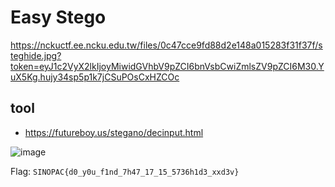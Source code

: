 # Easy Stego

https://nckuctf.ee.ncku.edu.tw/files/0c47cce9fd88d2e148a015283f31f37f/steghide.jpg?token=eyJ1c2VyX2lkIjoyMiwidGVhbV9pZCI6bnVsbCwiZmlsZV9pZCI6M30.YuX5Kg.hujy34sp5p1k7jCSuPOsCxHZCOc

## tool
- https://futureboy.us/stegano/decinput.html

![image](https://user-images.githubusercontent.com/75651364/182008851-20f73aae-9813-4d71-ac19-c897768904d5.png)

Flag:
`SINOPAC{d0_y0u_f1nd_7h47_17_15_5736h1d3_xxd3v}`
